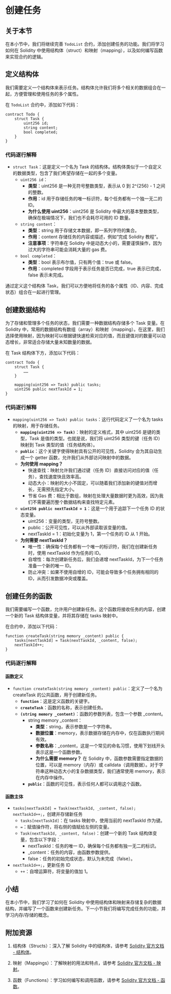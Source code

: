 # 创建任务

## 关于本节

在本小节中，我们将继续完善 `TodoList` 合约，添加创建任务的功能。我们将学习如何在 Solidity 中使用结构体（struct）和映射（mapping），以及如何编写函数来实现合约的逻辑。

## 定义结构体

我们需要定义一个结构体来表示任务。结构体允许我们将多个相关的数据组合在一起，方便管理和使用任务的多个属性。

在 `TodoList` 合约中，添加如下代码：

```solidity
contract Todo {
    struct Task {
        uint256 id;
        string content;
        bool completed;
    }
}
```

### 代码逐行解释

- `struct Task`：这是定义一个名为 Task 的结构体。结构体类似于一个自定义的数据类型，包含了我们希望存储在一起的多个变量。
  - `uint256 id`：
    - **类型**：uint256 是一种无符号整数类型，表示从 0 到 2^{256} - 1 之间的整数。
	- **作用**：id 用于存储任务的唯一标识符，每个任务都有一个独一无二的 ID。
	- **为什么使用 uint256**：uint256 是 Solidity 中最大的基本整数类型，确保在极端情况下，我们也不会耗尽可用的 ID 数量。
  - `string content`：
	- **类型**：string 用于存储文本数据，即一系列字符的集合。
	- **作用**：content 存储任务的内容或描述，例如“完成 Solidity 教程”。
	- **注意事项**：字符串在 Solidity 中是动态大小的，需要谨慎操作，因为过大的字符串可能会消耗大量的 gas 费。
  - `bool completed`：
	- **类型**：bool 表示布尔值，只有两个值：true 或 false。
	- **作用**：completed 字段用于表示任务是否已完成，true 表示已完成，false 表示未完成。

通过定义这个结构体 Task，我们可以方便地将任务的各个属性（ID、内容、完成状态）组合在一起进行管理。

## 创建数据结构

为了存储和管理多个任务的状态，我们需要一种数据结构存储多个 Task 变量。在 Solidity 中，常用的数据结构有数组（array）和映射（mapping）。在这里，我们选择使用映射，因为映射可以根据键快速检索对应的值，而且键值对的数量可以动态增长，非常适合存储大量未知数量的数据。

在 Task 结构体下方，添加以下代码：

```solidity
contract Todo {
    struct Task {
        ……
    }

    mapping(uint256 => Task) public tasks;
    uint256 public nextTaskId = 1;
}
```

### 代码逐行解释

- `mapping(uint256 => Task) public tasks`：这行代码定义了一个名为 tasks 的映射，用于存储任务。
  - **`mapping(uint256 => Task)`**：映射的定义格式，其中 uint256 是键的类型，Task 是值的类型。也就是说，我们将 uint256 类型的键（任务 ID）映射到 Task 类型的值（任务结构体）。
  - **`public`**：这个关键字使得映射具有公开的可见性，Solidity 会为其自动生成一个 getter 函数，允许我们从外部访问映射中的数据。
  - **为何使用 mapping？**
    - 快速查找：映射允许我们通过键（任务 ID）直接访问对应的值（任务），查找速度快且效率高。
	- 动态大小：映射的大小不固定，可以随着我们添加新的键值对而增长，无需预先指定大小。
	- 节省 Gas 费：相比于数组，映射在处理大量数据时更为高效，因为我们不需要遍历整个数据结构来查找特定元素。
  - **`uint256 public nextTaskId = 1`**：这是一个用于追踪下一个任务 ID 的状态变量。
    - uint256：变量的类型，无符号整数。
	- public：公开可见性，可以从外部读取该变量的值。
	- nextTaskId = 1：初始化变量为 1，第一个任务的 ID 从 1 开始。
  - **为何需要 nextTaskId？**
	- 唯一性：确保每个任务都有一个唯一的标识符，我们在创建新任务时，使用 nextTaskId 作为任务的 ID。
	- 自增性：每次创建新任务后，我们会递增 nextTaskId，为下一个任务准备一个新的唯一 ID。
	- 防止冲突：如果不使用自增的 ID，可能会导致多个任务拥有相同的 ID，从而引发数据冲突或覆盖。

## 创建任务的函数

我们需要编写一个函数，允许用户创建新任务。这个函数将接收任务的内容，创建一个新的 Task 结构体变量，并将其存储在 tasks 映射中。

在合约中，添加以下代码：

```solidity
function createTask(string memory _content) public {
    tasks[nextTaskId] = Task(nextTaskId, _content, false);
    nextTaskId++;
}
```

### 代码逐行解释

#### 函数定义

- `function createTask(string memory _content) public`：定义了一个名为 createTask 的公共函数，用于创建新任务。
  - **`function`**：这是定义函数的关键字。
  - **`createTask`**：函数的名称，表示创建任务。
  - **`(string memory _content)`**：函数的参数列表，包含一个参数 _content。
    - string memory _content：
	  - **类型**：string，表示参数是一个字符串。
	  - **数据位置**：memory，表示数据存储在内存中，仅在函数执行期间有效。
	  - **参数名称**：_content，这是一个常见的命名习惯，使用下划线开头表示这是一个函数参数。
	  - **为什么需要 memory？**
        在 Solidity 中，函数参数需要指定数据的位置，可以是 memory（内存）或 calldata（调用数据）。对于字符串这种动态大小的复杂数据类型，我们通常使用 memory，表示在内存中操作。
	- **`public`**：函数的可见性，表示任何人都可以调用这个函数。

#### 函数主体

- `tasks[nextTaskId] = Task(nextTaskId, _content, false);
nextTaskId++;`，创建并存储新任务
  - `tasks[nextTaskId]`：在 tasks 映射中，使用当前的 nextTaskId 作为键。
  - `=`：赋值操作符，将右侧的值赋给左侧的变量。
  - `Task(nextTaskId, _content, false)`：创建一个新的 Task 结构体变量，包含以下字段：
    - nextTaskId：任务的唯一 ID，确保每个任务都有独一无二的标识。
    - _content：任务的内容，由函数参数提供。
    - false：任务的初始完成状态，默认为未完成（false）。
- `nextTaskId++;`，更新任务 ID
  - `++`：自增运算符，将变量的值加 1。

## 小结

在本小节中，我们学习了如何在 Solidity 中使用结构体和映射来存储复杂的数据结构，并编写了一个函数来创建新任务。下一小节我们将编写完成任务的功能，并学习内存/存储的概念。

## 附加资源

1.	结构体（Structs）：深入了解 Solidity 中的结构体，请参考 [Solidity 官方文档 - 结构体](https://docs.soliditylang.org/en/latest/types.html#structs)。

2.	映射（Mappings）：了解映射的用法和特点，请参考 [Solidity 官方文档 - 映射](https://docs.soliditylang.org/en/latest/types.html#mapping-types)。

3.	函数（Functions）：学习如何编写和调用函数，请参考 [Solidity 官方文档 - 函数](https://docs.soliditylang.org/en/latest/contracts.html#functions)。